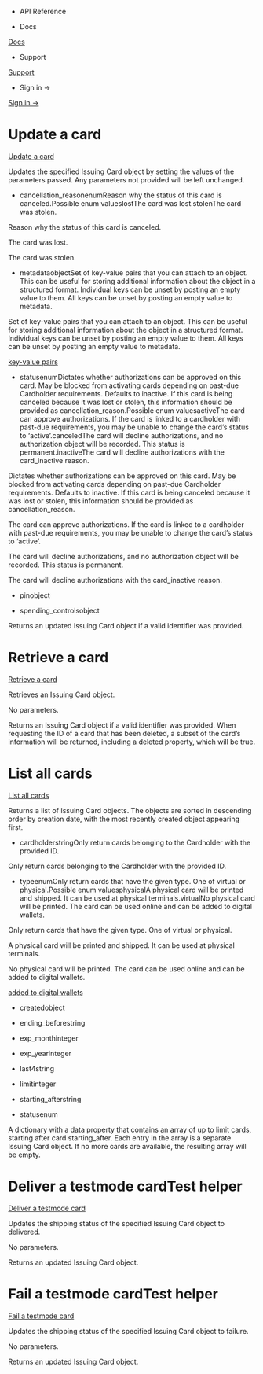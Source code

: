 - API Reference

- Docs

[Docs](/)

- Support

[Support](https://support.stripe.com)

- Sign in →

[Sign in →](https://dashboard.stripe.com/login)

# Update a card

[Update a card](/api/issuing/cards/update)

Updates the specified Issuing Card object by setting the values of the parameters passed. Any parameters not provided will be left unchanged.

- cancellation_reasonenumReason why the status of this card is canceled.Possible enum valueslostThe card was lost.stolenThe card was stolen.

Reason why the status of this card is canceled.

The card was lost.

The card was stolen.

- metadataobjectSet of key-value pairs that you can attach to an object. This can be useful for storing additional information about the object in a structured format. Individual keys can be unset by posting an empty value to them. All keys can be unset by posting an empty value to metadata.

Set of key-value pairs that you can attach to an object. This can be useful for storing additional information about the object in a structured format. Individual keys can be unset by posting an empty value to them. All keys can be unset by posting an empty value to metadata.

[key-value pairs](/api/metadata)

- statusenumDictates whether authorizations can be approved on this card. May be blocked from activating cards depending on past-due Cardholder requirements. Defaults to inactive. If this card is being canceled because it was lost or stolen, this information should be provided as cancellation_reason.Possible enum valuesactiveThe card can approve authorizations. If the card is linked to a cardholder with past-due requirements, you may be unable to change the card’s status to ‘active’.canceledThe card will decline authorizations, and no authorization object will be recorded. This status is permanent.inactiveThe card will decline authorizations with the card_inactive reason.

Dictates whether authorizations can be approved on this card. May be blocked from activating cards depending on past-due Cardholder requirements. Defaults to inactive. If this card is being canceled because it was lost or stolen, this information should be provided as cancellation_reason.

The card can approve authorizations. If the card is linked to a cardholder with past-due requirements, you may be unable to change the card’s status to ‘active’.

The card will decline authorizations, and no authorization object will be recorded. This status is permanent.

The card will decline authorizations with the card_inactive reason.

- pinobject

- spending_controlsobject

Returns an updated Issuing Card object if a valid identifier was provided.

# Retrieve a card

[Retrieve a card](/api/issuing/cards/retrieve)

Retrieves an Issuing Card object.

No parameters.

Returns an Issuing Card object if a valid identifier was provided. When requesting the ID of a card that has been deleted, a subset of the card’s information will be returned, including a deleted property, which will be true.

# List all cards

[List all cards](/api/issuing/cards/list)

Returns a list of Issuing Card objects. The objects are sorted in descending order by creation date, with the most recently created object appearing first.

- cardholderstringOnly return cards belonging to the Cardholder with the provided ID.

Only return cards belonging to the Cardholder with the provided ID.

- typeenumOnly return cards that have the given type. One of virtual or physical.Possible enum valuesphysicalA physical card will be printed and shipped. It can be used at physical terminals.virtualNo physical card will be printed. The card can be used online and can be added to digital wallets.

Only return cards that have the given type. One of virtual or physical.

A physical card will be printed and shipped. It can be used at physical terminals.

No physical card will be printed. The card can be used online and can be added to digital wallets.

[added to digital wallets](https://stripe.com/docs/issuing/cards/digital-wallets)

- createdobject

- ending_beforestring

- exp_monthinteger

- exp_yearinteger

- last4string

- limitinteger

- starting_afterstring

- statusenum

A dictionary with a data property that contains an array of up to limit cards, starting after card starting_after. Each entry in the array is a separate Issuing Card object. If no more cards are available, the resulting array will be empty.

# Deliver a testmode cardTest helper

[Deliver a testmode card](/api/issuing/cards/test_mode_deliver)

Updates the shipping status of the specified Issuing Card object to delivered.

No parameters.

Returns an updated Issuing Card object.

# Fail a testmode cardTest helper

[Fail a testmode card](/api/issuing/cards/test_mode_fail)

Updates the shipping status of the specified Issuing Card object to failure.

No parameters.

Returns an updated Issuing Card object.
